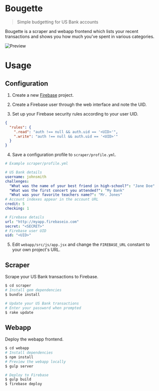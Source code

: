 # Bougette

> Simple budgetting for US Bank accounts

Bougette is a scraper and webapp frontend which lists your recent transactions and shows you how much you've spent in various categories.

![Preview](https://raw.github.com/s3ththompson/bougette/master/preview.png)

# Usage

## Configuration

1. Create a new [Firebase](http://firebase.com) project.

2. Create a Firebase user through the web interface and note the UID.

3. Set up your Firebase security rules according to your user UID.
  ```json
  {
    "rules": {
      ".read": "auth !== null && auth.uid == '<UID>'",
      ".write": "auth !== null && auth.uid == '<UID>'"
    }
  }
  ```

4. Save a configuration profile to `scraper/profile.yml`.
  ```yaml
  # Example scraper/profile.yml
  
  # US Bank details
  username: johnsmith
  challenges:
    "What was the name of your best friend in high-school?": "Jane Doe"
    "What was the first concert you attended?": "My Bank"
    "What was your favorite teachers name?": "Mr. Jones"
  # Account indexes appear in the account URL
  credit: 5
  checking: 1
  
  # Firebase details
  url: "http://myapp.firebaseio.com"
  secret: "<SECRET>"
  # Firebase user UID
  uid: "<UID>"
  ```

5. Edit `webapp/src/js/app.jsx` and change the `FIREBASE_URL` constant to your own project's URL.

## Scraper

Scrape your US Bank transactions to Firebase.

```sh
$ cd scraper
# Install gem dependencies
$ bundle install

# Update your US Bank transactions
# Enter your password when prompted
$ rake update
```

## Webapp

Deploy the webapp frontend.

```sh
$ cd webapp
# Install dependencies
$ npm install
# Preview the webapp locally
$ gulp server

# Deploy to Firebase
$ gulp build
$ firebase deploy
```
